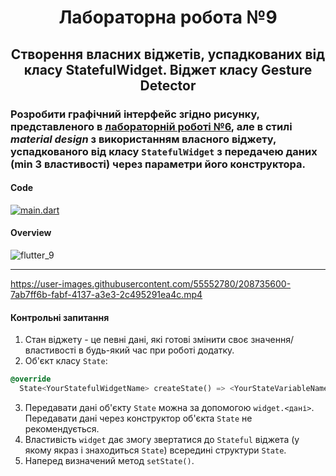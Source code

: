 <h1 align="center"> Лабораторна робота №9 </h1>
<h2 align="center"> Створення власних віджетів, успадкованих від класу <b>StatefulWidget</b>. Віджет класу <b>Gesture Detector</b></h2>

### Розробити графічний інтерфейс згідно рисунку, представленого в [лабораторній роботі №6](https://github.com/de-vasta/flutter_6), але в стилі _material design_ з використанням власного віджету, успадкованого від класу `StatefulWidget` з передачею даних (min 3 властивості) через параметри його конструктора.

#### Code
[![main.dart](https://img.shields.io/badge/main-dart-2eb2ee?style=flat-square&logo=flutter&labelColor=02569B&logoColor=55c0f0)](lib/main.dart)&nbsp;

#### Overview
![flutter_9](https://i.imgur.com/G9qIGFg.png)   

------

https://user-images.githubusercontent.com/55552780/208735600-7ab7ff6b-fabf-4137-a3e3-2c495291ea4c.mp4

#### Контрольні запитання
1. Стан віджету - це певні дані, які готові змінити своє значення/властивості в будь-який час при роботі додатку.
2. Об'єкт класу `State`:
```dart
@override
  State<YourStatefulWidgetName> createState() => <YourStateVariableName>();
```

3. Передавати дані об'єкту `State` можна за допомогою `widget.<дані>`. Передавати дані через конструктор об'єкта `State` не рекомендується.
4. Властивість `widget` дає змогу звертатися до `Stateful` віджета (у якому якраз і знаходиться `State`) всередині структури `State`.
5. Наперед визначений метод `setState()`.
